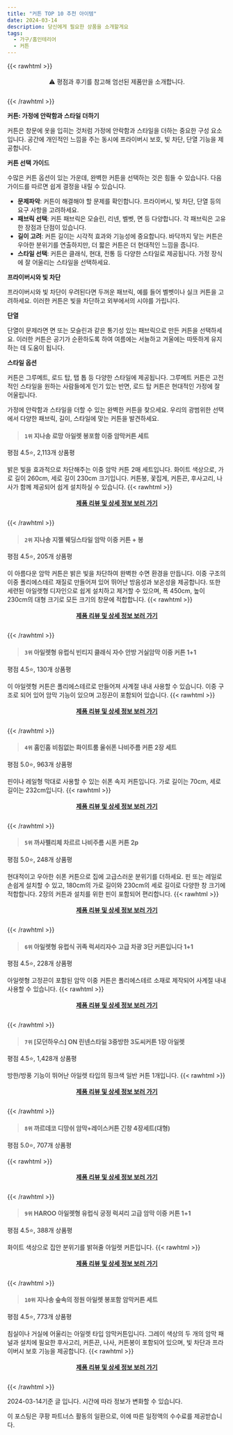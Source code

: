 ```yaml
---
title: "커튼 TOP 10 추천 아이템"
date: 2024-03-14
description: 당신에게 필요한 상품을 소개할게요
tags:
  - 가구/홈인테리어
  - 커튼
---
```

{{< rawhtml >}}<div class="toc" style="text-align: center; height: 50px; line-height: 2;">  <p>⚠️ 평점과 후기를 참고해 엄선된 제품만을 소개합니다.<br></p></div> {{< /rawhtml >}}

**커튼: 가정에 안락함과 스타일 더하기**

커튼은 창문에 옷을 입히는 것처럼 가정에 안락함과 스타일을 더하는 중요한 구성 요소입니다. 공간에 개인적인 느낌을 주는 동시에 프라이버시 보호, 빛 차단, 단열 기능을 제공합니다.

**커튼 선택 가이드**

수많은 커튼 옵션이 있는 가운데, 완벽한 커튼을 선택하는 것은 힘들 수 있습니다. 다음 가이드를 따르면 쉽게 결정을 내릴 수 있습니다.

* **문제파악**: 커튼이 해결해야 할 문제를 확인합니다. 프라이버시, 빛 차단, 단열 등의 요구 사항을 고려하세요.
* **패브릭 선택**: 커튼 패브릭은 모슬린, 리넨, 벨벳, 면 등 다양합니다. 각 패브릭은 고유한 장점과 단점이 있습니다.
* **길이 고려**: 커튼 길이는 시각적 효과와 기능성에 중요합니다. 바닥까지 닿는 커튼은 우아한 분위기를 연출하지만, 더 짧은 커튼은 더 현대적인 느낌을 줍니다.
* **스타일 선택**: 커튼은 클래식, 현대, 전통 등 다양한 스타일로 제공됩니다. 가정 장식에 잘 어울리는 스타일을 선택하세요.

**프라이버시와 빛 차단**

프라이버시와 빛 차단이 우려된다면 두꺼운 패브릭, 예를 들어 벨벳이나 실크 커튼을 고려하세요. 이러한 커튼은 빛을 차단하고 외부에서의 시야를 가립니다.

**단열**

단열이 문제라면 면 또는 모슬린과 같은 통기성 있는 패브릭으로 만든 커튼을 선택하세요. 이러한 커튼은 공기가 순환하도록 하여 여름에는 서늘하고 겨울에는 따뜻하게 유지하는 데 도움이 됩니다.

**스타일 옵션**

커튼은 그루메트, 로드 탑, 탭 톱 등 다양한 스타일에 제공됩니다. 그루메트 커튼은 고전적인 스타일을 원하는 사람들에게 인기 있는 반면, 로드 탑 커튼은 현대적인 가정에 잘 어울립니다.

가정에 안락함과 스타일을 더할 수 있는 완벽한 커튼을 찾으세요. 우리의 광범위한 선택에서 다양한 패브릭, 길이, 스타일에 맞는 커튼을 발견하세요.


>#### `1위` 지나송 로망 아일렛 봉포함 이중 암막커튼 세트
평점 4.5⭐, 2,113개 상품평

밝은 빛을 효과적으로 차단해주는 이중 암막 커튼 2매 세트입니다. 화이트 색상으로, 가로 길이 260cm, 세로 길이 230cm 크기입니다. 커튼봉, 꽃집게, 커튼끈, 후사고리, 나사가 함께 제공되어 쉽게 설치하실 수 있습니다.
{{< rawhtml >}}<div class="toc" style="text-align: center; height: 50px; line-height: 2;"><p><b><a href="https://link.coupang.com/re/AFFSDP?lptag=AF5033054&pageKey=88519951&itemId=276984462&vendorItemId=3672328160&traceid=V0-153-6ee6ccaa34cb28d5&requestid=20240314202737882152120046&token=31850C%7CGM">제품 리뷰 및 상세 정보 보러 가기</a></b><br></p> </div>{{< /rawhtml >}}

>#### `2위` 지나송 지젤 웨딩스타일 암막 이중 커튼 + 봉
평점 4.5⭐, 205개 상품평

이 아름다운 암막 커튼은 밝은 빛을 차단하여 완벽한 수면 환경을 만듭니다. 이중 구조의 이중 폴리에스테르 재질로 만들어져 있어 뛰어난 방음성과 보온성을 제공합니다. 또한 세련된 아일렛형 디자인으로 쉽게 설치하고 제거할 수 있으며, 폭 450cm, 높이 230cm의 대형 크기로 모든 크기의 창문에 적합합니다.
{{< rawhtml >}}<div class="toc" style="text-align: center; height: 50px; line-height: 2;"><p><b><a href="https://link.coupang.com/re/AFFSDP?lptag=AF5033054&pageKey=1793074625&itemId=3050898858&vendorItemId=71038909076&traceid=V0-153-a226e5d8e1155f7a&requestid=20240314202737882152120046&token=31850C%7CGM">제품 리뷰 및 상세 정보 보러 가기</a></b><br></p> </div>{{< /rawhtml >}}

>#### `3위` 아일렛형 유럽식 빈티지 클래식 자수 안방 거실암막 이중  커튼 1+1
평점 4.5⭐, 130개 상품평

이 아일렛형 커튼은 폴리에스테르로 만들어져 사계절 내내 사용할 수 있습니다. 이중 구조로 되어 있어 암막 기능이 있으며 고정끈이 포함되어 있습니다.
{{< rawhtml >}}<div class="toc" style="text-align: center; height: 50px; line-height: 2;"><p><b><a href="https://link.coupang.com/re/AFFSDP?lptag=AF5033054&pageKey=7282383755&itemId=18595415592&vendorItemId=87610221896&traceid=V0-153-c10b98f0645b8439&requestid=20240314202737882152120046&token=31850C%7CGM">제품 리뷰 및 상세 정보 보러 가기</a></b><br></p> </div>{{< /rawhtml >}}

>#### `4위` 홈인홈 비침없는 화이트룸 울쉬폰 나비주름 커튼 2장 세트
평점 5.0⭐, 963개 상품평

핀이나 레일형 막대로 사용할 수 있는 쉬폰 속지 커튼입니다. 가로 길이는 70cm, 세로 길이는 232cm입니다.
{{< rawhtml >}}<div class="toc" style="text-align: center; height: 50px; line-height: 2;"><p><b><a href="https://link.coupang.com/re/AFFSDP?lptag=AF5033054&pageKey=320558795&itemId=1025811524&vendorItemId=5469155318&traceid=V0-153-9742e2d5111326a8&requestid=20240314202737882152120046&token=31850C%7CGM">제품 리뷰 및 상세 정보 보러 가기</a></b><br></p> </div>{{< /rawhtml >}}

>#### `5위` 까사펠리체 차르르 나비주름 시폰 커튼 2p
평점 5.0⭐, 248개 상품평

현대적이고 우아한 쉬폰 커튼으로 집에 고급스러운 분위기를 더하세요. 핀 또는 레일로 손쉽게 설치할 수 있고, 180cm의 가로 길이와 230cm의 세로 길이로 다양한 창 크기에 적합합니다. 2장의 커튼과 설치를 위한 핀이 포함되어 편리합니다.
{{< rawhtml >}}<div class="toc" style="text-align: center; height: 50px; line-height: 2;"><p><b><a href="https://link.coupang.com/re/AFFSDP?lptag=AF5033054&pageKey=6835177940&itemId=16237351965&vendorItemId=83983704334&traceid=V0-153-8cb77895b2067cd4&requestid=20240314202737882152120046&token=31850C%7CGM">제품 리뷰 및 상세 정보 보러 가기</a></b><br></p> </div>{{< /rawhtml >}}

>#### `6위` 아일렛형 유럽식 귀족 럭셔리자수 고급 차광 3단 커튼입니다 1+1
평점 4.5⭐, 228개 상품평

아일렛형 고정끈이 포함된 암막 이중 커튼은 폴리에스테르 소재로 제작되어 사계절 내내 사용할 수 있습니다.
{{< rawhtml >}}<div class="toc" style="text-align: center; height: 50px; line-height: 2;"><p><b><a href="https://link.coupang.com/re/AFFSDP?lptag=AF5033054&pageKey=7679599870&itemId=20508556055&vendorItemId=87610206609&traceid=V0-153-c7c8106f85fcae2b&requestid=20240314202737882152120046&token=31850C%7CGM">제품 리뷰 및 상세 정보 보러 가기</a></b><br></p> </div>{{< /rawhtml >}}

>#### `7위` [모던하우스] ON 린넨스타일 3중방한 3도씨커튼 1장 아일렛
평점 4.5⭐, 1,428개 상품평

방한/방풍 기능이 뛰어난 아일렛 타입의 핑크색 일반 커튼 1개입니다.
{{< rawhtml >}}<div class="toc" style="text-align: center; height: 50px; line-height: 2;"><p><b><a href="https://link.coupang.com/re/AFFSDP?lptag=AF5033054&pageKey=6801913483&itemId=16058944241&vendorItemId=83273937286&traceid=V0-153-3946c4a5abba578f&requestid=20240314202737882152120046&token=31850C%7CGM">제품 리뷰 및 상세 정보 보러 가기</a></b><br></p> </div>{{< /rawhtml >}}

>#### `8위` 까르데코 디망쉬 암막+레이스커튼 긴창 4장세트(대형)
평점 5.0⭐, 707개 상품평


{{< rawhtml >}}<div class="toc" style="text-align: center; height: 50px; line-height: 2;"><p><b><a href="https://link.coupang.com/re/AFFSDP?lptag=AF5033054&pageKey=7172181477&itemId=18112342952&vendorItemId=70033956457&traceid=V0-153-f89cb42e96ffe978&requestid=20240314202737882152120046&token=31850C%7CGM">제품 리뷰 및 상세 정보 보러 가기</a></b><br></p> </div>{{< /rawhtml >}}

>#### `9위` HAROO 아일렛형 유럽식 궁정 럭셔리 고급 암막 이중 커튼 1+1
평점 4.5⭐, 388개 상품평

화이트 색상으로 집안 분위기를 밝혀줄 아일렛 커튼입니다.
{{< rawhtml >}}<div class="toc" style="text-align: center; height: 50px; line-height: 2;"><p><b><a href="https://link.coupang.com/re/AFFSDP?lptag=AF5033054&pageKey=7334938196&itemId=18839388798&vendorItemId=85969129235&traceid=V0-153-b51699d3357c6da4&requestid=20240314202737882152120046&token=31850C%7CGM">제품 리뷰 및 상세 정보 보러 가기</a></b><br></p> </div>{{< /rawhtml >}}

>#### `10위` 지나송 숲속의 정원 아일렛 봉포함 암막커튼 세트
평점 4.5⭐, 773개 상품평

침실이나 거실에 어울리는 아일렛 타입 암막커튼입니다. 그레이 색상의 두 개의 암막 패널과 설치에 필요한 후사고리, 커튼끈, 나사, 커튼봉이 포함되어 있으며, 빛 차단과 프라이버시 보호 기능을 제공합니다.
{{< rawhtml >}}<div class="toc" style="text-align: center; height: 50px; line-height: 2;"><p><b><a href="https://link.coupang.com/re/AFFSDP?lptag=AF5033054&pageKey=88519985&itemId=276984553&vendorItemId=3672328395&traceid=V0-153-30b49965819c34d0&requestid=20240314202737882152120046&token=31850C%7CGM">제품 리뷰 및 상세 정보 보러 가기</a></b><br></p> </div>{{< /rawhtml >}}


2024-03-14기준 글 입니다.
시간에 따라 정보가 변화할 수 있습니다.

이 포스팅은 쿠팡 파트너스 활동의 일환으로, 이에 따른 일정액의 수수료를 제공받습니다.